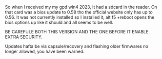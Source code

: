 So when I received my my gpd win4 2023, It had a sdcard in the reader. On that card was a bios update to 0.58 tho the official website only has up to 0.56. It was not currently installed so I installed it, alt f5 +reboot opens the bios options up like it should and all seems to be well.


BE CAREFULE BOTH THIS VERSION AND THE ONE BEFORE IT ENABLE EXTRA SECURITY. 

Updates hafta be via capsule/recovery and flashing older firmwares no longer allowed, you have been warned.
